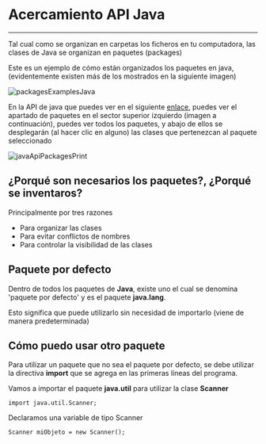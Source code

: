 # Acercamiento API Java

---

Tal cual como se organizan en carpetas los ficheros en tu computadora, las clases de Java se organizan en paquetes (packages)

Este es un ejemplo de cómo están organizados los paquetes en java, (evidentemente existen más de los mostrados en la siguiente imagen)

![packagesExamplesJava](/Apuntes/assets/img/13/packagesExamplesJava.png)

En la API de java que puedes ver en el siguiente [enlace](https://docs.oracle.com/javase/7/docs/api/), puedes ver el apartado de paquetes en el sector superior izquierdo (imagen a continuación), puedes ver todos los paquetes, y abajo de ellos se desplegarán (al hacer clic en alguno) las clases que pertenezcan al paquete seleccionado

![javaApiPackagesPrint](/Apuntes/assets/img/13/printJavaAPIPackages.png)

## ¿Porqué son necesarios los paquetes?, ¿Porqué se inventaros?

Principalmente por tres razones

- Para organizar las clases
- Para evitar conflictos de nombres
- Para controlar la visibilidad de las clases

## Paquete por defecto

Dentro de todos los paquetes de **Java**, existe uno el cual se denomina 'paquete por defecto' y es el paquete **java.lang**.

Esto significa que puede utilizarlo sin necesidad de importarlo (viene de manera predeterminada)

## Cómo puedo usar otro paquete

Para utilizar un paquete que no sea el paquete por defecto, se debe utilizar la directiva **import** que se agrega en las primeras líneas del programa.

Vamos a importar el paquete **java.util** para utilizar la clase **Scanner**

    import java.util.Scanner;

Declaramos una variable de tipo Scanner

    Scanner miObjeto = new Scanner();